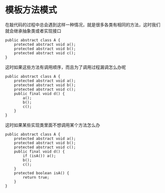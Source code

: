 # 模板方法模式

在敲代码的过程中总会遇到这样一种情况，就是很多各类有相同的方法，这时我们就会继承抽象类或者实现接口
```
public abstract class A {
    protected abstract void a();
    protected abstract void b();
    protected abstract void c();
}
```
这时如果这些方法有调用顺序，而且为了调用过程漏调怎么办呢
```
public abstract class A {
    protected abstract void a();
    protected abstract void b();
    protected abstract void c();
    public final void d() {
        a();
        b();
        c();
    }
}
```
这时如果某些实现类里面不想调用某个方法怎么办
```
public abstract class A {
    protected abstract void a();
    protected abstract void b();
    protected abstract void c();
    public final void d() {
        if (isA()) a();
        b();
        c();
    }
    protected boolean isA() {
        return true;
    }
}
```
